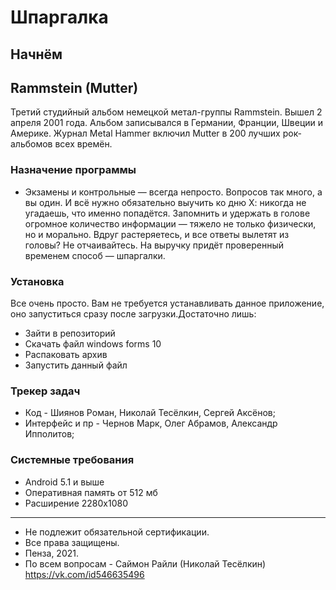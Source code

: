 # Шпаргалка
## Начнём
## Rammstein (Mutter)
Третий студийный альбом немецкой метал-группы Rammstein. Вышел 2 апреля 2001 года. Альбом записывался в Германии, Франции, Швеции и Америке. Журнал Metal Hammer включил Mutter в 200 лучших рок-альбомов всех времён.
### Назначение программы 
- Экзамены и контрольные — всегда непросто. Вопросов так много, а вы один. И всё нужно обязательно выучить ко дню Х: никогда не угадаешь, что именно попадётся. Запомнить и удержать в голове огромное количество информации — тяжело не только физически, но и морально. Вдруг растеряетесь, и все ответы вылетят из головы? Не отчаивайтесь. На выручку придёт проверенный временем способ — шпаргалки. 

### Установка
Все очень просто. Вам не требуется устанавливать данное приложение, оно запуститься сразу после загрузки.Достаточно лишь:

- Зайти в репозиторий
- Скачать файл windows forms 10
- Распаковать архив
- Запустить данный файл

### Трекер задач
- Код - Шиянов Роман, Николай Тесёлкин, Сергей Аксёнов;
- Интерфейс и пр - Чернов Марк, Олег Абрамов, Александр Ипполитов;
### Системные требования
- Android 5.1 и выше
- Оперативная память от 512 мб
- Расширение 2280x1080
***

- Не подлежит обязательной сертификации.
- Все права защищены.
- Пенза, 2021.
- По всем вопросам - Саймон Райли (Николай Тесёлкин) https://vk.com/id546635496
